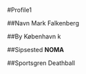 #Profile1

##Navn
Mark Falkenberg

##By
København k

##Sipsested
**NOMA**   

##Sportsgren
Deathball
